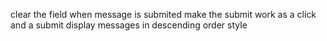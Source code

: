clear the field when message is submited
make the submit work as a click and a submit
display messages in descending order
style
